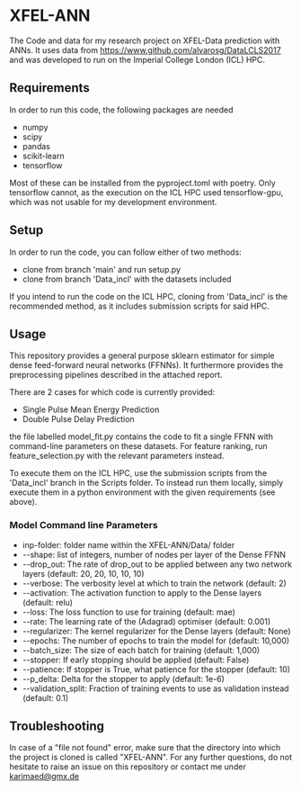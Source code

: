 # XFEL-ANN
The Code and data for my research project on XFEL-Data prediction with ANNs. It uses data from https://www.github.com/alvarosg/DataLCLS2017 and was developed to run on the Imperial College London (ICL) HPC.

## Requirements

In order to run this code, the following packages are needed

* numpy
* scipy
* pandas
* scikit-learn
* tensorflow

Most of these can be installed from the pyproject.toml with poetry. Only tensorflow cannot, as the execution on the ICL HPC used tensorflow-gpu, which was not usable for my
development environment.

## Setup

In order to run the code, you can follow either of two methods:

* clone from branch 'main' and run setup.py
* clone from branch 'Data_incl' with the datasets included

If you intend to run the code on the ICL HPC, cloning from 'Data_incl' is the recommended method, as it includes submission scripts for said HPC.

## Usage

This repository provides a general purpose sklearn estimator for simple dense feed-forward neural networks (FFNNs). It furthermore provides the preprocessing pipelines described in the attached report.

There are 2 cases for which code is currently provided:

* Single Pulse Mean Energy Prediction
* Double Pulse Delay Prediction

the file labelled model_fit.py contains the code to fit a single FFNN with command-line parameters on these datasets.
For feature ranking, run feature_selection.py with the relevant parameters instead.

To execute them on the ICL HPC, use the submission scripts from the 'Data_incl' branch in the Scripts folder.
To instead run them locally, simply execute them in a python environment with the given requirements (see above).

### Model Command line Parameters

* inp-folder: folder name within the XFEL-ANN/Data/ folder
* --shape: list of integers, number of nodes per layer of the Dense FFNN
* --drop_out: The rate of drop_out to be applied between any two network layers (default: 20, 20, 10, 10, 10)
* --verbose: The verbosity level at which to train the network (default: 2)
* --activation: The activation function to apply to the Dense layers (default: relu)
* --loss: The loss function to use for training (default: mae)
* --rate: The learning rate of the (Adagrad) optimiser (default: 0.001)
* --regularizer: The kernel regularizer for the Dense layers (default: None)
* --epochs: The number of epochs to train the model for (default: 10,000)
* --batch_size: The size of each batch for training (default: 1,000)
* --stopper: If early stopping should be applied (default: False)
* --patience: If stopper is True, what patience for the stopper (default: 10)
* --p_delta: Delta for the stopper to apply (default: 1e-6)
* --validation_split: Fraction of training events to use as validation instead (default: 0.1)


## Troubleshooting

In case of a "file not found" error, make sure that the directory into which the project is cloned is called "XFEL-ANN". For any further questions, do not hesitate to raise an issue on this repository or contact me under karimaed@gmx.de

